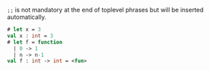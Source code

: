 `;;` is not mandatory at the end of toplevel phrases but will be inserted
automatically.

```ocaml
# let x = 3
val x : int = 3
# let f = function
  | 0 -> 1
  | n -> n-1
val f : int -> int = <fun>
```
